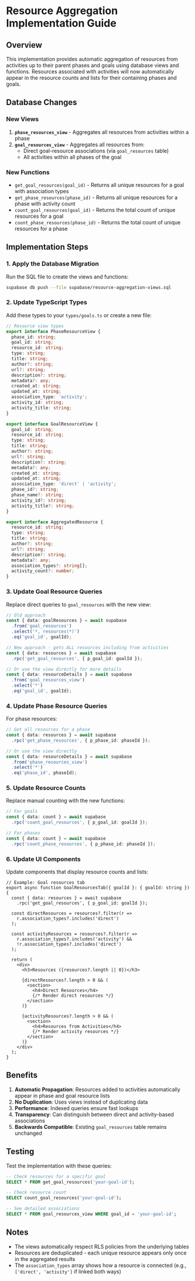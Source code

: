 # Resource Aggregation Implementation Guide

## Overview

This implementation provides automatic aggregation of resources from activities up to their parent phases and goals using database views and functions. Resources associated with activities will now automatically appear in the resource counts and lists for their containing phases and goals.

## Database Changes

### New Views

1. **`phase_resources_view`** - Aggregates all resources from activities within a phase
2. **`goal_resources_view`** - Aggregates all resources from:
   - Direct goal-resource associations (via `goal_resources` table)
   - All activities within all phases of the goal

### New Functions

- `get_goal_resources(goal_id)` - Returns all unique resources for a goal with association types
- `get_phase_resources(phase_id)` - Returns all unique resources for a phase with activity count
- `count_goal_resources(goal_id)` - Returns the total count of unique resources for a goal
- `count_phase_resources(phase_id)` - Returns the total count of unique resources for a phase

## Implementation Steps

### 1. Apply the Database Migration

Run the SQL file to create the views and functions:

```bash
supabase db push --file supabase/resource-aggregation-views.sql
```

### 2. Update TypeScript Types

Add these types to your `types/goals.ts` or create a new file:

```typescript
// Resource view types
export interface PhaseResourceView {
  phase_id: string;
  goal_id: string;
  resource_id: string;
  type: string;
  title: string;
  author?: string;
  url?: string;
  description?: string;
  metadata?: any;
  created_at: string;
  updated_at: string;
  association_type: 'activity';
  activity_id: string;
  activity_title: string;
}

export interface GoalResourceView {
  goal_id: string;
  resource_id: string;
  type: string;
  title: string;
  author?: string;
  url?: string;
  description?: string;
  metadata?: any;
  created_at: string;
  updated_at: string;
  association_type: 'direct' | 'activity';
  phase_id?: string;
  phase_name?: string;
  activity_id?: string;
  activity_title?: string;
}

export interface AggregatedResource {
  resource_id: string;
  type: string;
  title: string;
  author?: string;
  url?: string;
  description?: string;
  metadata?: any;
  association_types?: string[];
  activity_count?: number;
}
```

### 3. Update Goal Resource Queries

Replace direct queries to `goal_resources` with the new view:

```typescript
// Old approach
const { data: goalResources } = await supabase
  .from('goal_resources')
  .select('*, resources(*)')
  .eq('goal_id', goalId);

// New approach - gets ALL resources including from activities
const { data: resources } = await supabase
  .rpc('get_goal_resources', { p_goal_id: goalId });

// Or use the view directly for more details
const { data: resourceDetails } = await supabase
  .from('goal_resources_view')
  .select('*')
  .eq('goal_id', goalId);
```

### 4. Update Phase Resource Queries

For phase resources:

```typescript
// Get all resources for a phase
const { data: resources } = await supabase
  .rpc('get_phase_resources', { p_phase_id: phaseId });

// Or use the view directly
const { data: resourceDetails } = await supabase
  .from('phase_resources_view')
  .select('*')
  .eq('phase_id', phaseId);
```

### 5. Update Resource Counts

Replace manual counting with the new functions:

```typescript
// For goals
const { data: count } = await supabase
  .rpc('count_goal_resources', { p_goal_id: goalId });

// For phases
const { data: count } = await supabase
  .rpc('count_phase_resources', { p_phase_id: phaseId });
```

### 6. Update UI Components

Update components that display resource counts and lists:

```tsx
// Example: Goal resources tab
export async function GoalResourcesTab({ goalId }: { goalId: string }) {
  const { data: resources } = await supabase
    .rpc('get_goal_resources', { p_goal_id: goalId });

  const directResources = resources?.filter(r => 
    r.association_types?.includes('direct')
  );
  
  const activityResources = resources?.filter(r => 
    r.association_types?.includes('activity') && 
    !r.association_types?.includes('direct')
  );

  return (
    <div>
      <h3>Resources ({resources?.length || 0})</h3>
      
      {directResources?.length > 0 && (
        <section>
          <h4>Direct Resources</h4>
          {/* Render direct resources */}
        </section>
      )}
      
      {activityResources?.length > 0 && (
        <section>
          <h4>Resources from Activities</h4>
          {/* Render activity resources */}
        </section>
      )}
    </div>
  );
}
```

## Benefits

1. **Automatic Propagation**: Resources added to activities automatically appear in phase and goal resource lists
2. **No Duplication**: Uses views instead of duplicating data
3. **Performance**: Indexed queries ensure fast lookups
4. **Transparency**: Can distinguish between direct and activity-based associations
5. **Backwards Compatible**: Existing `goal_resources` table remains unchanged

## Testing

Test the implementation with these queries:

```sql
-- Check resources for a specific goal
SELECT * FROM get_goal_resources('your-goal-id');

-- Check resource count
SELECT count_goal_resources('your-goal-id');

-- See detailed associations
SELECT * FROM goal_resources_view WHERE goal_id = 'your-goal-id';
```

## Notes

- The views automatically respect RLS policies from the underlying tables
- Resources are deduplicated - each unique resource appears only once in the aggregated results
- The `association_types` array shows how a resource is connected (e.g., `['direct', 'activity']` if linked both ways)